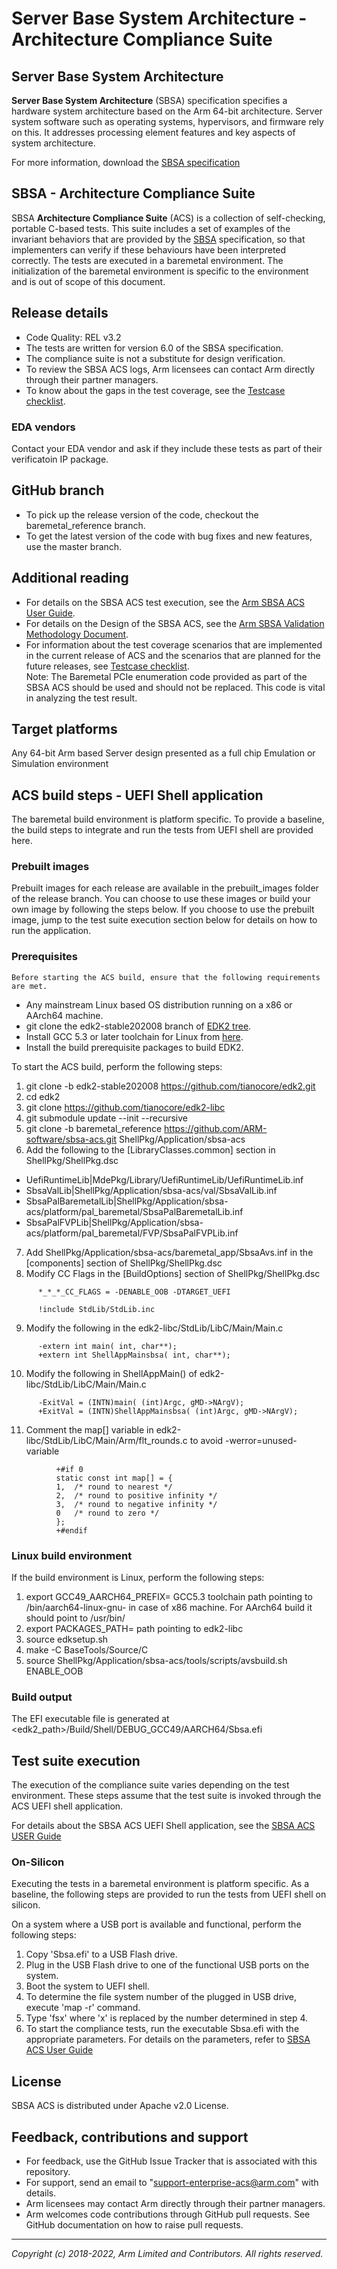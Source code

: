 ﻿
# Server Base System Architecture - Architecture Compliance Suite


## Server Base System Architecture
**Server Base System Architecture** (SBSA) specification specifies a hardware system architecture based on the Arm 64-bit architecture. Server system software such as operating systems, hypervisors, and firmware rely on this. It addresses processing element features and key aspects of system architecture.

For more information, download the [SBSA specification](https://developer.arm.com/documentation/den0029/d/?lang=en)


## SBSA - Architecture Compliance Suite

SBSA **Architecture Compliance Suite** (ACS) is a collection of self-checking, portable C-based tests.
This suite includes a set of examples of the invariant behaviors that are provided by the [SBSA](https://developer.arm.com/documentation/den0029/d/?lang=en) specification, so that implementers can verify if these behaviours have been interpreted correctly.
The tests are executed in a baremetal environment. The initialization of the baremetal environment is specific to the environment and is out of scope of this document.

## Release details
 - Code Quality: REL v3.2
 - The tests are written for version 6.0 of the SBSA specification.
 - The compliance suite is not a substitute for design verification.
 - To review the SBSA ACS logs, Arm licensees can contact Arm directly through their partner managers.
 - To know about the gaps in the test coverage, see the [Testcase checklist](docs/testcase-checklist.md).

### EDA vendors
Contact your EDA vendor and ask if they include these tests as part of their verificatoin IP package.

## GitHub branch
  - To pick up the release version of the code, checkout the baremetal_reference branch.
  - To get the latest version of the code with bug fixes and new features, use the master branch.

## Additional reading
  - For details on the SBSA ACS test execution, see the [Arm SBSA ACS User Guide](platform/pal_baremetal/docs/Arm_SBSA_ACS_Bare-metal_User_Guide.pdf).
  - For details on the Design of the SBSA ACS, see the [Arm SBSA Validation Methodology Document](docs/Arm_SBSA_Architecture_Compliance_Validation_Methodology.pdf).
  - For information about the test coverage scenarios that are implemented in the current release of ACS and the scenarios that are   planned for the future releases, see [Testcase checklist](docs/testcase-checklist.md). <br />
Note: The Baremetal PCIe enumeration code provided as part of the SBSA ACS should be used and should not be replaced. This code is vital in analyzing the test result.

## Target platforms
  Any 64-bit Arm based Server design presented as a full chip Emulation or Simulation environment

## ACS build steps - UEFI Shell application

The baremetal build environment is platform specific. To provide a baseline, the build steps to integrate and run the tests from UEFI shell are provided here.


### Prebuilt images
Prebuilt images for each release are available in the prebuilt_images folder of the release branch. You can choose to use these images or build your own image by following the steps below. If you choose to use the prebuilt image, jump to the test suite execution section below for details on how to run the application.

### Prerequisites
    Before starting the ACS build, ensure that the following requirements are met.

- Any mainstream Linux based OS distribution running on a x86 or AArch64 machine.
- git clone the edk2-stable202008 branch of [EDK2 tree](https://github.com/tianocore/edk2).
- Install GCC 5.3 or later toolchain for Linux from [here](https://releases.linaro.org/components/toolchain/binaries/).
- Install the build prerequisite packages to build EDK2.


To start the ACS build, perform the following steps:
1.  git clone -b edk2-stable202008 https://github.com/tianocore/edk2.git
2.  cd edk2
3.  git clone https://github.com/tianocore/edk2-libc
4.  git submodule update --init --recursive
5.  git clone -b baremetal_reference https://github.com/ARM-software/sbsa-acs.git ShellPkg/Application/sbsa-acs
6.  Add the following to the [LibraryClasses.common] section in ShellPkg/ShellPkg.dsc
   - UefiRuntimeLib|MdePkg/Library/UefiRuntimeLib/UefiRuntimeLib.inf
   - SbsaValLib|ShellPkg/Application/sbsa-acs/val/SbsaValLib.inf
   - SbsaPalBaremetalLib|ShellPkg/Application/sbsa-acs/platform/pal_baremetal/SbsaPalBaremetalLib.inf
   - SbsaPalFVPLib|ShellPkg/Application/sbsa-acs/platform/pal_baremetal/FVP/SbsaPalFVPLib.inf
7.  Add ShellPkg/Application/sbsa-acs/baremetal_app/SbsaAvs.inf in the [components] section of ShellPkg/ShellPkg.dsc
8.  Modify CC Flags in the [BuildOptions] section of ShellPkg/ShellPkg.dsc
```
      *_*_*_CC_FLAGS = -DENABLE_OOB -DTARGET_UEFI

      !include StdLib/StdLib.inc
```
9.  Modify the following in the edk2-libc/StdLib/LibC/Main/Main.c
```
      -extern int main( int, char**);
      +extern int ShellAppMainsbsa( int, char**);
```
10.  Modify the following in ShellAppMain() of edk2-libc/StdLib/LibC/Main/Main.c
```
      -ExitVal = (INTN)main( (int)Argc, gMD->NArgV);
      +ExitVal = (INTN)ShellAppMainsbsa( (int)Argc, gMD->NArgV);
```
11.  Comment the map[] variable in edk2-libc/StdLib/LibC/Main/Arm/flt_rounds.c to avoid -werror=unused-variable
```
          +#if 0
          static const int map[] = {
          1,  /* round to nearest */
          2,  /* round to positive infinity */
          3,  /* round to negative infinity */
          0   /* round to zero */
          };
          +#endif
```

### Linux build environment
If the build environment is Linux, perform the following steps:
1.  export GCC49_AARCH64_PREFIX= GCC5.3 toolchain path pointing to /bin/aarch64-linux-gnu- in case of x86 machine. For AArch64 build it should point to /usr/bin/
2.  export PACKAGES_PATH= path pointing to edk2-libc
3.  source edksetup.sh
4.  make -C BaseTools/Source/C
5.  source ShellPkg/Application/sbsa-acs/tools/scripts/avsbuild.sh ENABLE_OOB



### Build output

The EFI executable file is generated at <edk2_path>/Build/Shell/DEBUG_GCC49/AARCH64/Sbsa.efi


## Test suite execution

The execution of the compliance suite varies depending on the test environment. These steps assume that the test suite is invoked through the ACS UEFI shell application.

For details about the SBSA ACS UEFI Shell application, see the [SBSA ACS USER Guide](docs/Arm_SBSA_Architecture_Compliance_User_Guide.pdf)

### On-Silicon

Executing the tests in a baremetal environment is platform specific. As a baseline, the following steps are provided to run the tests from UEFI shell on silicon.

On a system where a USB port is available and functional, perform the following steps:

1. Copy 'Sbsa.efi' to a USB Flash drive.
2. Plug in the USB Flash drive to one of the functional USB ports on the system.
3. Boot the system to UEFI shell.
4. To determine the file system number of the plugged in USB drive, execute 'map -r' command. 
5. Type 'fsx' where 'x' is replaced by the number determined in step 4.
6. To start the compliance tests, run the executable Sbsa.efi with the appropriate parameters. 
   For details on the parameters, refer to [SBSA ACS User Guide](docs/Arm_SBSA_Architecture_Compliance_User_Guide.pdf)


## License
SBSA ACS is distributed under Apache v2.0 License.


## Feedback, contributions and support

 - For feedback, use the GitHub Issue Tracker that is associated with this repository.
 - For support, send an email to "support-enterprise-acs@arm.com" with details.
 - Arm licensees may contact Arm directly through their partner managers.
 - Arm welcomes code contributions through GitHub pull requests. See GitHub documentation on how to raise pull requests.

--------------

*Copyright (c) 2018-2022, Arm Limited and Contributors. All rights reserved.*
